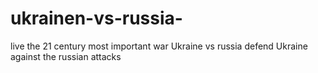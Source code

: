 # ukrainen-vs-russia-
live the 21 century most important war Ukraine vs russia defend  Ukraine  against the russian attacks 
